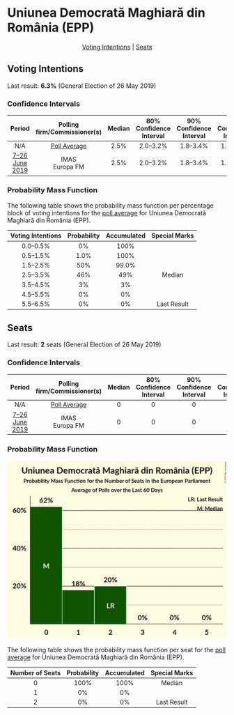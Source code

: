 # Uniunea Democrată Maghiară din România (EPP)

<p align="center"><a href="#voting-intentions">Voting Intentions</a> | <a href="#seats">Seats</a></p>

## Voting Intentions

Last result: **6.3%** (General Election of 26 May 2019)

### Confidence Intervals

| Period     | Polling firm/Commissioner(s) | Median | 80% Confidence Interval | 90% Confidence Interval | 95% Confidence Interval | 99% Confidence Interval |
|:----------:|:----------------:|:-----------:|:-----------------------:|:-----------------------:|:-----------------------:|:-----------------------:|
| N/A | [Poll Average](average.html) | 2.5% | 2.0–3.2% | 1.8–3.4% | 1.7–3.6% | 1.5–4.0% |
| [7–26 June 2019](2019-06-26-IMAS.html) | IMAS <br> Europa FM | 2.5% | 2.0–3.2% | 1.8–3.4% | 1.7–3.6% | 1.5–4.0% |

### Probability Mass Function

The following table shows the probability mass function per percentage block of voting intentions for the [poll average](average.html) for Uniunea Democrată Maghiară din România (EPP).

| Voting Intentions | Probability | Accumulated | Special Marks |
|:-----------------:|:-----------:|:-----------:|:-------------:|
| 0.0–0.5% | 0% | 100% |  |
| 0.5–1.5% | 1.0% | 100% |  |
| 1.5–2.5% | 50% | 99.0% |  |
| 2.5–3.5% | 46% | 49% | Median |
| 3.5–4.5% | 3% | 3% |  |
| 4.5–5.5% | 0% | 0% |  |
| 5.5–6.5% | 0% | 0% | Last Result |


## Seats

Last result: **2** seats (General Election of 26 May 2019)

### Confidence Intervals

| Period     | Polling firm/Commissioner(s) | Median | 80% Confidence Interval | 90% Confidence Interval | 95% Confidence Interval | 99% Confidence Interval |
|:----------:|:----------------:|:------:|:-----------------------:|:-----------------------:|:-----------------------:|:-----------------------:|
| N/A | [Poll Average](average.html) | 0 | 0 | 0 | 0 | 0 |
| [7–26 June 2019](2019-06-26-IMAS.html) | IMAS <br> Europa FM | 0 | 0 | 0 | 0 | 0 |

### Probability Mass Function

![Graph with seats probability mass function not yet produced](average-seats-pmf-uniuneademocratămaghiarădinromâniaepp.png "Seats Probability Mass Function")

The following table shows the probability mass function per seat for the [poll average](average.html) for Uniunea Democrată Maghiară din România (EPP).

| Number of Seats | Probability | Accumulated | Special Marks |
|:---------------:|:-----------:|:-----------:|:-------------:|
| 0 | 100% | 100% | Median |
| 1 | 0% | 0% |  |
| 2 | 0% | 0% | Last Result |


